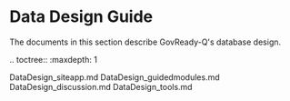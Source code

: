 Data Design Guide
=================

The documents in this section describe GovReady-Q's database design.

.. toctree::
   :maxdepth: 1

   DataDesign_siteapp.md
   DataDesign_guidedmodules.md
   DataDesign_discussion.md
   DataDesign_tools.md
